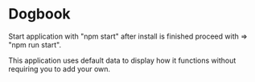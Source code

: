 # Dogbook 

Start application with "npm start" after install is finished proceed with => "npm run start".







This application uses default data to display how it functions without requiring you to add your own.
